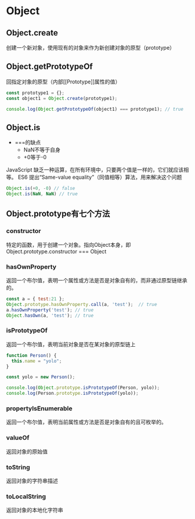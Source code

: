 # Object

## Object.create

创建一个新对象，使用现有的对象来作为新创建对象的原型（prototype）

## Object.getPrototypeOf

回指定对象的原型（内部[[Prototype]]属性的值）

```js
const prototype1 = {};
const object1 = Object.create(prototype1);

console.log(Object.getPrototypeOf(object1) === prototype1); // true
```

## Object.is

- ===的缺点
  - NaN不等于自身
  - +0等于-0

JavaScript 缺乏一种运算，在所有环境中，只要两个值是一样的，它们就应该相等。
ES6 提出“Same-value equality”（同值相等）算法，用来解决这个问题

```js
Object.is(+0, -0) // false
Object.is(NaN, NaN) // true
```

## Object.prototype有七个方法

### constructor

特定的函数，用于创建一个对象。指向Object本身，即Object.prototype.constructor === Object

### hasOwnProperty

返回一个布尔值，表明一个属性或方法是否是对象自有的，而非通过原型链继承的。

```js
const a = { test:21 };
Object.prototype.hasOwnProperty.call(a, 'test');  // true
a.hasOwnProperty('test'); // true
Object.hasOwn(a, 'test'); // true
```

### isPrototypeOf

返回一个布尔值，表明当前对象是否在某对象的原型链上

```js
function Person() {
  this.name = "yolo";
}

const yolo = new Person();

console.log(Object.prototype.isPrototypeOf(Person, yolo));
console.log(Person.prototype.isPrototypeOf(yolo));
```

### propertyIsEnumerable

返回一个布尔值，表明当前属性或方法是否是对象自有的且可枚举的。

### valueOf

返回对象的原始值

### toString

返回对象的字符串描述

### toLocalString

返回对象的本地化字符串
